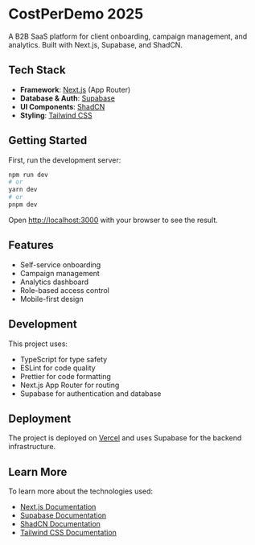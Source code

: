 # CostPerDemo 2025

A B2B SaaS platform for client onboarding, campaign management, and analytics. Built with Next.js, Supabase, and ShadCN.

## Tech Stack

- **Framework**: [Next.js](https://nextjs.org) (App Router)
- **Database & Auth**: [Supabase](https://supabase.com)
- **UI Components**: [ShadCN](https://ui.shadcn.com)
- **Styling**: [Tailwind CSS](https://tailwindcss.com)

## Getting Started

First, run the development server:

```bash
npm run dev
# or
yarn dev
# or
pnpm dev
```

Open [http://localhost:3000](http://localhost:3000) with your browser to see the result.

## Features

- Self-service onboarding
- Campaign management
- Analytics dashboard
- Role-based access control
- Mobile-first design

## Development

This project uses:
- TypeScript for type safety
- ESLint for code quality
- Prettier for code formatting
- Next.js App Router for routing
- Supabase for authentication and database

## Deployment

The project is deployed on [Vercel](https://vercel.com) and uses Supabase for the backend infrastructure.

## Learn More

To learn more about the technologies used:

- [Next.js Documentation](https://nextjs.org/docs)
- [Supabase Documentation](https://supabase.com/docs)
- [ShadCN Documentation](https://ui.shadcn.com)
- [Tailwind CSS Documentation](https://tailwindcss.com/docs)
